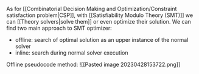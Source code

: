 As for [[Combinatorial Decision Making and Optimization/Constraint satisfaction problem|CSP]], with [[Satisfiability Modulo Theory (SMT)]] we can [[Theory solvers|solve them]] or even optimize their solution.
We can find two main approach to SMT optimizer:
- offline: search of optimal solution as an upper instance of the normal solver
- inline: search during normal solver execution

Offline pseudocode method:
![[Pasted image 20230428153722.png]]